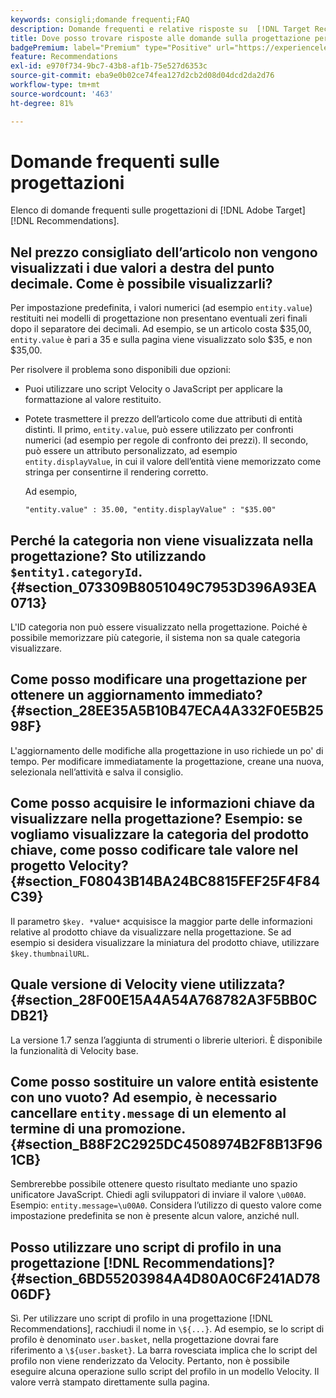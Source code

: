 ```yaml
---
keywords: consigli;domande frequenti;FAQ
description: Domande frequenti e relative risposte su  [!DNL Target Recommendations]  progettazioni.
title: Dove posso trovare risposte alle domande sulla progettazione per  [!DNL Target Recommendations]?
badgePremium: label="Premium" type="Positive" url="https://experienceleague.adobe.com/docs/target/using/introduction/intro.html?lang=en#premium newtab=true" tooltip="Vedi cosa è incluso in Target Premium."
feature: Recommendations
exl-id: e970f734-9bc7-43b8-af1b-75e527d6353c
source-git-commit: eba9e0b02ce74fea127d2cb2d08d04dcd2da2d76
workflow-type: tm+mt
source-wordcount: '463'
ht-degree: 81%

---
```


# Domande frequenti sulle progettazioni

Elenco di domande frequenti sulle progettazioni di [!DNL Adobe Target] [!DNL Recommendations].

## Nel prezzo consigliato dell’articolo non vengono visualizzati i due valori a destra del punto decimale. Come è possibile visualizzarli?

Per impostazione predefinita, i valori numerici (ad esempio `entity.value`) restituiti nei modelli di progettazione non presentano eventuali zeri finali dopo il separatore dei decimali. Ad esempio, se un articolo costa $35,00, `entity.value` è pari a 35 e sulla pagina viene visualizzato solo $35, e non $35,00.

Per risolvere il problema sono disponibili due opzioni:

* Puoi utilizzare uno script Velocity o JavaScript per applicare la formattazione al valore restituito.

* Potete trasmettere il prezzo dell’articolo come due attributi di entità distinti. Il primo, `entity.value`, può essere utilizzato per confronti numerici (ad esempio per regole di confronto dei prezzi). Il secondo, può essere un attributo personalizzato, ad esempio `entity.displayValue`, in cui il valore dell’entità viene memorizzato come stringa per consentirne il rendering corretto.

  Ad esempio,

  `"entity.value" : 35.00, "entity.displayValue" : "$35.00"`

## Perché la categoria non viene visualizzata nella progettazione? Sto utilizzando `$entity1.categoryId`. {#section_073309B8051049C7953D396A93EA0713}

L&#39;ID categoria non può essere visualizzato nella progettazione. Poiché è possibile memorizzare più categorie, il sistema non sa quale categoria visualizzare.

## Come posso modificare una progettazione per ottenere un aggiornamento immediato? {#section_28EE35A5B10B47ECA4A332F0E5B2598F}

L&#39;aggiornamento delle modifiche alla progettazione in uso richiede un po&#39; di tempo. Per modificare immediatamente la progettazione, creane una nuova, selezionala nell’attività e salva il consiglio.

## Come posso acquisire le informazioni chiave da visualizzare nella progettazione? Esempio: se vogliamo visualizzare la categoria del prodotto chiave, come posso codificare tale valore nel progetto Velocity? {#section_F08043B14BA24BC8815FEF25F4F84C39}

Il parametro `$key. *`value`*` acquisisce la maggior parte delle informazioni relative al prodotto chiave da visualizzare nella progettazione. Se ad esempio si desidera visualizzare la miniatura del prodotto chiave, utilizzare `$key.thumbnailURL`.

## Quale versione di Velocity viene utilizzata? {#section_28F00E15A4A54A768782A3F5BB0CDB21}

La versione 1.7 senza l’aggiunta di strumenti o librerie ulteriori. È disponibile la funzionalità di Velocity base.

## Come posso sostituire un valore entità esistente con uno vuoto? Ad esempio, è necessario cancellare `entity.message` di un elemento al termine di una promozione. {#section_B88F2C2925DC4508974B2F8B13F961CB}

Sembrerebbe possibile ottenere questo risultato mediante uno spazio unificatore JavaScript. Chiedi agli sviluppatori di inviare il valore `\u00A0`. Esempio: `entity.message=\u00A0`. Considera l’utilizzo di questo valore come impostazione predefinita se non è presente alcun valore, anziché null.

## Posso utilizzare uno script di profilo in una progettazione [!DNL Recommendations]? {#section_6BD55203984A4D80A0C6F241AD7806DF}

Sì. Per utilizzare uno script di profilo in una progettazione [!DNL Recommendations], racchiudi il nome in `\${...}`. Ad esempio, se lo script di profilo è denominato `user.basket`, nella progettazione dovrai fare riferimento a `\${user.basket}`. La barra rovesciata implica che lo script del profilo non viene renderizzato da Velocity. Pertanto, non è possibile eseguire alcuna operazione sullo script del profilo in un modello Velocity. Il valore verrà stampato direttamente sulla pagina.
